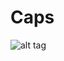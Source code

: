 # Caps

![alt tag](https://fsmedia.imgix.net/23/c5/52/3b/7371/4891/bbb5/6b4ba2f4236e/uber-red-lightgif.gif?rect=0,74,750,375&w=750&auto=format&gifq=35)

